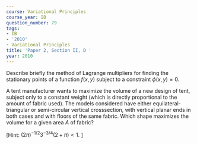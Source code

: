 ```yaml
---
course: Variational Principles
course_year: IB
question_number: 79
tags:
- IB
- '2010'
- Variational Principles
title: 'Paper 2, Section II, D '
year: 2010
---
```




Describe briefly the method of Lagrange multipliers for finding the stationary points of a function $f(x, y)$ subject to a constraint $\phi(x, y)=0$.

A tent manufacturer wants to maximize the volume of a new design of tent, subject only to a constant weight (which is directly proportional to the amount of fabric used). The models considered have either equilateral-triangular or semi-circular vertical crosssection, with vertical planar ends in both cases and with floors of the same fabric. Which shape maximizes the volume for a given area $A$ of fabric?

[Hint: $(2 \pi)^{-1 / 2} 3^{-3 / 4}(2+\pi)<1 .$ ]
